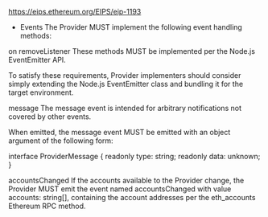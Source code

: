 https://eips.ethereum.org/EIPS/eip-1193

- Events
  The Provider MUST implement the following event handling methods:

on
removeListener
These methods MUST be implemented per the Node.js EventEmitter API.

To satisfy these requirements, Provider implementers should consider simply extending the Node.js EventEmitter class and bundling it for the target environment.

message
The message event is intended for arbitrary notifications not covered by other events.

When emitted, the message event MUST be emitted with an object argument of the following form:

interface ProviderMessage {
readonly type: string;
readonly data: unknown;
}

accountsChanged
If the accounts available to the Provider change, the Provider MUST emit the event named accountsChanged with value accounts: string[], containing the account addresses per the eth_accounts Ethereum RPC method.
